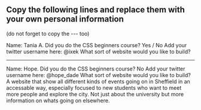 ## Copy the following lines and replace them with your own personal information
(do not forget to copy the --- too)

Name: Tania A.
Did you do the CSS beginners course? Yes / No
Add your twitter username here: @ixek
What sort of website would you like to build?

---
Name: Hope. 
Did you do the CSS beginners course? No 
Add your twitter username here: @hope_dade
What sort of website would you like to build? 
 A website that show all different kinds of events going on in Sheffield in an accessable way, especially focused to new students who want to meet more people and explore the city. Not just about the university but more information on whats going on elsewhere. 